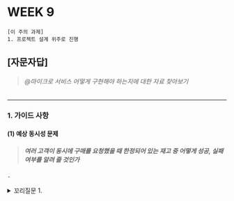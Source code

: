 # WEEK 9

```
[이 주의 과제]
1. 프로젝트 설계 위주로 진행
```



## [자문자답]

> ###### @마이크로 서비스 어떻게 구현해야 하는지에 대한 자료 찾아보기
> ###### 
> ###### 
----------


### 1. 가이드 사항


#### (1) 예상 동시성 문제
> ##### 여러 고객이 동시에 구매를 요청했을 때 한정되어 있는 재고 중 어떻게 성공, 실패 여부를 알려 줄 것인가
```
-
```

<details>
<summary> 꼬리질문 1. </summary>

###### 꼬리질문 1. -

```
-
```

</details>
